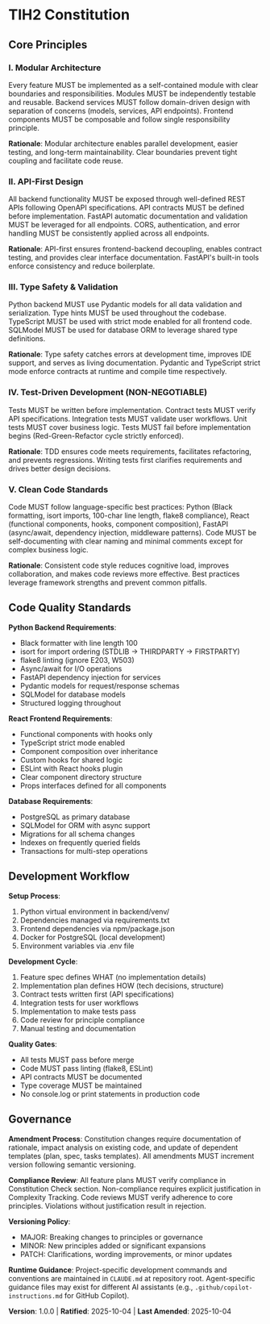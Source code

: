 <!--
Sync Impact Report:
- Version change: [unversioned template] → 1.0.0
- Principles defined:
  1. Modular Architecture (NEW)
  2. API-First Design (NEW)
  3. Type Safety & Validation (NEW)
  4. Test-Driven Development (NEW)
  5. Clean Code Standards (NEW)
- Added sections:
  1. Code Quality Standards (NEW)
  2. Development Workflow (NEW)
- Templates requiring updates:
  ✅ plan-template.md - Constitution Check gates aligned with principles
  ✅ spec-template.md - Requirements aligned with API-first approach
  ✅ tasks-template.md - Task categories support modular architecture
  ✅ agent-file-template.md - No changes needed (auto-generated)
- Follow-up TODOs: None
-->

# TIH2 Constitution

## Core Principles

### I. Modular Architecture
Every feature MUST be implemented as a self-contained module with clear boundaries and responsibilities. Modules MUST be independently testable and reusable. Backend services MUST follow domain-driven design with separation of concerns (models, services, API endpoints). Frontend components MUST be composable and follow single responsibility principle.

**Rationale**: Modular architecture enables parallel development, easier testing, and long-term maintainability. Clear boundaries prevent tight coupling and facilitate code reuse.

### II. API-First Design
All backend functionality MUST be exposed through well-defined REST APIs following OpenAPI specifications. API contracts MUST be defined before implementation. FastAPI automatic documentation and validation MUST be leveraged for all endpoints. CORS, authentication, and error handling MUST be consistently applied across all endpoints.

**Rationale**: API-first ensures frontend-backend decoupling, enables contract testing, and provides clear interface documentation. FastAPI's built-in tools enforce consistency and reduce boilerplate.

### III. Type Safety & Validation
Python backend MUST use Pydantic models for all data validation and serialization. Type hints MUST be used throughout the codebase. TypeScript MUST be used with strict mode enabled for all frontend code. SQLModel MUST be used for database ORM to leverage shared type definitions.

**Rationale**: Type safety catches errors at development time, improves IDE support, and serves as living documentation. Pydantic and TypeScript strict mode enforce contracts at runtime and compile time respectively.

### IV. Test-Driven Development (NON-NEGOTIABLE)
Tests MUST be written before implementation. Contract tests MUST verify API specifications. Integration tests MUST validate user workflows. Unit tests MUST cover business logic. Tests MUST fail before implementation begins (Red-Green-Refactor cycle strictly enforced).

**Rationale**: TDD ensures code meets requirements, facilitates refactoring, and prevents regressions. Writing tests first clarifies requirements and drives better design decisions.

### V. Clean Code Standards
Code MUST follow language-specific best practices: Python (Black formatting, isort imports, 100-char line length, flake8 compliance), React (functional components, hooks, component composition), FastAPI (async/await, dependency injection, middleware patterns). Code MUST be self-documenting with clear naming and minimal comments except for complex business logic.

**Rationale**: Consistent code style reduces cognitive load, improves collaboration, and makes code reviews more effective. Best practices leverage framework strengths and prevent common pitfalls.

## Code Quality Standards

**Python Backend Requirements**:
- Black formatter with line length 100
- isort for import ordering (STDLIB → THIRDPARTY → FIRSTPARTY)
- flake8 linting (ignore E203, W503)
- Async/await for I/O operations
- FastAPI dependency injection for services
- Pydantic models for request/response schemas
- SQLModel for database models
- Structured logging throughout

**React Frontend Requirements**:
- Functional components with hooks only
- TypeScript strict mode enabled
- Component composition over inheritance
- Custom hooks for shared logic
- ESLint with React hooks plugin
- Clear component directory structure
- Props interfaces defined for all components

**Database Requirements**:
- PostgreSQL as primary database
- SQLModel for ORM with async support
- Migrations for all schema changes
- Indexes on frequently queried fields
- Transactions for multi-step operations

## Development Workflow

**Setup Process**:
1. Python virtual environment in backend/venv/
2. Dependencies managed via requirements.txt
3. Frontend dependencies via npm/package.json
4. Docker for PostgreSQL (local development)
5. Environment variables via .env file

**Development Cycle**:
1. Feature spec defines WHAT (no implementation details)
2. Implementation plan defines HOW (tech decisions, structure)
3. Contract tests written first (API specifications)
4. Integration tests for user workflows
5. Implementation to make tests pass
6. Code review for principle compliance
7. Manual testing and documentation

**Quality Gates**:
- All tests MUST pass before merge
- Code MUST pass linting (flake8, ESLint)
- API contracts MUST be documented
- Type coverage MUST be maintained
- No console.log or print statements in production code

## Governance

**Amendment Process**:
Constitution changes require documentation of rationale, impact analysis on existing code, and update of dependent templates (plan, spec, tasks templates). All amendments MUST increment version following semantic versioning.

**Compliance Review**:
All feature plans MUST verify compliance in Constitution Check section. Non-compliance requires explicit justification in Complexity Tracking. Code reviews MUST verify adherence to core principles. Violations without justification result in rejection.

**Versioning Policy**:
- MAJOR: Breaking changes to principles or governance
- MINOR: New principles added or significant expansions
- PATCH: Clarifications, wording improvements, or minor updates

**Runtime Guidance**:
Project-specific development commands and conventions are maintained in `CLAUDE.md` at repository root. Agent-specific guidance files may exist for different AI assistants (e.g., `.github/copilot-instructions.md` for GitHub Copilot).

**Version**: 1.0.0 | **Ratified**: 2025-10-04 | **Last Amended**: 2025-10-04
